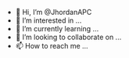 - 👋 Hi, I’m @JhordanAPC
- 👀 I’m interested in ...
- 🌱 I’m currently learning ...
- 💞️ I’m looking to collaborate on ...
- 📫 How to reach me ...

<!---
JhordanAPC/JhordanAPC is a ✨ special ✨ repository because its `README.md` (this file) appears on your GitHub profile.
You can click the Preview link to take a look at your changes.
--->
